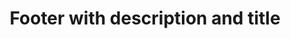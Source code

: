 ---
title: Footer with description and title
category: Marketing
paid: true
isActive: true
ltr: {"preview":"function App() {\n  const footerNavs = [{\n    href: 'javascript:void()',\n    name: 'Terms'\n  }, {\n    href: 'javascript:void()',\n    name: 'License'\n  }, {\n    href: 'javascript:void()',\n    name: 'Privacy'\n  }, {\n    href: 'javascript:void()',\n    name: 'About us'\n  }];\n  return /*#__PURE__*/React.createElement(\"footer\", {\n    className: \"pt-10\"\n  }, /*#__PURE__*/React.createElement(\"div\", {\n    className: \"max-w-screen-xl mx-auto px-4 text-gray-600 md:px-8\"\n  }, /*#__PURE__*/React.createElement(\"div\", {\n    className: \"space-y-6 sm:max-w-md sm:mx-auto sm:text-center\"\n  }, /*#__PURE__*/React.createElement(\"img\", {\n    src: \"https://www.floatui.com/logo.svg\",\n    className: \"w-32 sm:mx-auto\"\n  }), /*#__PURE__*/React.createElement(\"p\", null, \"Nulla auctor metus vitae lectus iaculis, vel euismod massa efficitur.\"), /*#__PURE__*/React.createElement(\"div\", {\n    className: \"items-center gap-x-3 space-y-3 sm:flex sm:justify-center sm:space-y-0\"\n  }, /*#__PURE__*/React.createElement(\"a\", {\n    href: \"javascript:void(0)\",\n    className: \"block py-2 px-4 text-center text-white font-medium bg-indigo-600 duration-150 hover:bg-indigo-500 active:bg-indigo-700 rounded-lg shadow-lg hover:shadow-none\"\n  }, \"Let's get started\"), /*#__PURE__*/React.createElement(\"a\", {\n    href: \"javascript:void(0)\",\n    className: \"flex items-center justify-center gap-x-2 py-2 px-4 text-gray-700 hover:text-gray-500 font-medium duration-150 active:bg-gray-100 border rounded-lg md:inline-flex\"\n  }, \"Get access\", /*#__PURE__*/React.createElement(\"svg\", {\n    xmlns: \"http://www.w3.org/2000/svg\",\n    viewBox: \"0 0 20 20\",\n    fill: \"currentColor\",\n    className: \"w-5 h-5\"\n  }, /*#__PURE__*/React.createElement(\"path\", {\n    fillRule: \"evenodd\",\n    d: \"M2 10a.75.75 0 01.75-.75h12.59l-2.1-1.95a.75.75 0 111.02-1.1l3.5 3.25a.75.75 0 010 1.1l-3.5 3.25a.75.75 0 11-1.02-1.1l2.1-1.95H2.75A.75.75 0 012 10z\",\n    clipRule: \"evenodd\"\n  }))))), /*#__PURE__*/React.createElement(\"div\", {\n    className: \"mt-10 py-10 border-t items-center justify-between sm:flex\"\n  }, /*#__PURE__*/React.createElement(\"p\", null, \"\\xA9 2022 Float UI Inc. All rights reserved.\"), /*#__PURE__*/React.createElement(\"ul\", {\n    className: \"flex flex-wrap items-center gap-4 mt-6 sm:text-sm sm:mt-0\"\n  }, footerNavs.map((item, idx) => /*#__PURE__*/React.createElement(\"li\", {\n    className: \"text-gray-800 hover:text-gray-500 duration-150\"\n  }, /*#__PURE__*/React.createElement(\"a\", {\n    key: idx,\n    href: item.href\n  }, item.name)))))));\n}","vue":{"vueTail":[],"vueCss":[]},"react":{"jsxCss":[],"jsxTail":[{"code":"export default () => {\n\n    const footerNavs = [\n        {\n            href: 'javascript:void()',\n            name: 'Terms'\n        },\n        {\n            href: 'javascript:void()',\n            name: 'License'\n        },\n        {\n            href: 'javascript:void()',\n            name: 'Privacy'\n        },\n        {\n            href: 'javascript:void()',\n            name: 'About us'\n        }\n    ]\n    return (\n        <footer className=\"pt-10\">\n            <div className=\"max-w-screen-xl mx-auto px-4 text-gray-600 md:px-8\">\n                <div className=\"space-y-6 sm:max-w-md sm:mx-auto sm:text-center\">\n                    <img src=\"https://www.floatui.com/logo.svg\" className=\"w-32 sm:mx-auto\" />\n                    <p>\n                        Nulla auctor metus vitae lectus iaculis, vel euismod massa efficitur.\n                    </p>\n                    <div className=\"items-center gap-x-3 space-y-3 sm:flex sm:justify-center sm:space-y-0\">\n                        <a href=\"javascript:void(0)\" className=\"block py-2 px-4 text-center text-white font-medium bg-indigo-600 duration-150 hover:bg-indigo-500 active:bg-indigo-700 rounded-lg shadow-lg hover:shadow-none\">\n                            Let's get started\n                        </a>\n                        <a href=\"javascript:void(0)\" className=\"flex items-center justify-center gap-x-2 py-2 px-4 text-gray-700 hover:text-gray-500 font-medium duration-150 active:bg-gray-100 border rounded-lg md:inline-flex\">\n                            Get access\n                            <svg xmlns=\"http://www.w3.org/2000/svg\" viewBox=\"0 0 20 20\" fill=\"currentColor\" className=\"w-5 h-5\">\n                                <path fillRule=\"evenodd\" d=\"M2 10a.75.75 0 01.75-.75h12.59l-2.1-1.95a.75.75 0 111.02-1.1l3.5 3.25a.75.75 0 010 1.1l-3.5 3.25a.75.75 0 11-1.02-1.1l2.1-1.95H2.75A.75.75 0 012 10z\" clipRule=\"evenodd\" />\n                            </svg>\n                        </a>\n                    </div>\n                </div>\n                <div className=\"mt-10 py-10 border-t items-center justify-between sm:flex\">\n                    <p>© 2022 Float UI Inc. All rights reserved.</p>\n                    <ul className=\"flex flex-wrap items-center gap-4 mt-6 sm:text-sm sm:mt-0\">\n                        {\n                            footerNavs.map((item, idx) => (\n                                <li className=\"text-gray-800 hover:text-gray-500 duration-150\">\n                                    <a key={idx} href={item.href}>\n                                        {item.name}\n                                    </a>\n                                </li>\n                            ))\n                        }\n                    </ul>\n                </div>\n            </div>\n        </footer>\n    )\n}","label":"App.jsx"}]}}
rtl: {"vue":{"vueTail":[],"vueCss":[]},"react":{"jsxCss":[],"jsxTail":[{"code":"export default () => {\n    const footerNavs = [\n        {\n            href: 'javascript:void()',\n            name: 'الشروط'\n        },\n        {\n            href: 'javascript:void()',\n            name: 'الرخصة'\n        },\n        {\n            href: 'javascript:void()',\n            name: 'الخصوصية'\n        },\n        {\n            href: 'javascript:void()',\n            name: 'عنا'\n        }\n    ]\n\n    return (\n        <footer className=\"pt-10\">\n            <div className=\"max-w-screen-xl mx-auto px-4 text-gray-600 md:px-8\">\n                <div className=\"space-y-6 sm:max-w-md sm:mx-auto sm:text-center\">\n                    <img src=\"https://www.floatui.com/logo.svg\" className=\"w-32 sm:mx-auto\" />\n                    <p>\n                        لا يوجد خوف لدى المؤلف من استهداف الحياة أو الأداء الجماهيري.\n                    </p>\n                    <div className=\"items-center gap-x-3 space-y-3 sm:flex sm:justify-center sm:space-y-0\">\n                        <a href=\"javascript:void(0)\" className=\"block py-2 px-4 text-center text-white font-medium bg-indigo-600 duration-150 hover:bg-indigo-500 active:bg-indigo-700 rounded-lg shadow-lg hover:shadow-none\">\n                            هيا بنا نبدأ\n                        </a>\n                        <a href=\"javascript:void(0)\" className=\"flex items-center justify-center gap-x-2 py-2 px-4 text-gray-700 hover:text-gray-500 font-medium duration-150 active:bg-gray-100 border rounded-lg md:inline-flex\">\n                            الحصول على إمكانية الوصول\n                            <svg xmlns=\"http://www.w3.org/2000/svg\" fill=\"none\" viewBox=\"0 0 24 24\" stroke-width=\"1.5\" stroke=\"currentColor\" className=\"w-5 h-5\">\n                                <path stroke-linecap=\"round\" stroke-linejoin=\"round\" d=\"M6.75 15.75L3 12m0 0l3.75-3.75M3 12h18\" />\n                            </svg>\n\n                        </a>\n                    </div>\n                </div>\n                <div className=\"mt-10 py-10 border-t items-center justify-between sm:flex\">\n                    <p>© جميع الحقوق محفوظة لدى Float UI</p>\n                    <ul className=\"flex flex-wrap items-center gap-4 mt-6 sm:text-sm sm:mt-0\">\n                        {\n                            footerNavs.map((item, idx) => (\n                                <li className=\"text-gray-800 hover:text-gray-500 duration-150\">\n                                    <a key={idx} href={item.href}>\n                                        {item.name}\n                                    </a>\n                                </li>\n                            ))\n                        }\n                    </ul>\n                </div>\n            </div>\n        </footer>\n    )\n}","label":"App.jsx"}]},"preview":"function App() {\n  const footerNavs = [{\n    href: 'javascript:void()',\n    name: 'الشروط'\n  }, {\n    href: 'javascript:void()',\n    name: 'الرخصة'\n  }, {\n    href: 'javascript:void()',\n    name: 'الخصوصية'\n  }, {\n    href: 'javascript:void()',\n    name: 'عنا'\n  }];\n  return /*#__PURE__*/React.createElement(\"footer\", {\n    className: \"pt-10\"\n  }, /*#__PURE__*/React.createElement(\"div\", {\n    className: \"max-w-screen-xl mx-auto px-4 text-gray-600 md:px-8\"\n  }, /*#__PURE__*/React.createElement(\"div\", {\n    className: \"space-y-6 sm:max-w-md sm:mx-auto sm:text-center\"\n  }, /*#__PURE__*/React.createElement(\"img\", {\n    src: \"https://www.floatui.com/logo.svg\",\n    className: \"w-32 sm:mx-auto\"\n  }), /*#__PURE__*/React.createElement(\"p\", null, \"\\u0644\\u0627 \\u064A\\u0648\\u062C\\u062F \\u062E\\u0648\\u0641 \\u0644\\u062F\\u0649 \\u0627\\u0644\\u0645\\u0624\\u0644\\u0641 \\u0645\\u0646 \\u0627\\u0633\\u062A\\u0647\\u062F\\u0627\\u0641 \\u0627\\u0644\\u062D\\u064A\\u0627\\u0629 \\u0623\\u0648 \\u0627\\u0644\\u0623\\u062F\\u0627\\u0621 \\u0627\\u0644\\u062C\\u0645\\u0627\\u0647\\u064A\\u0631\\u064A.\"), /*#__PURE__*/React.createElement(\"div\", {\n    className: \"items-center gap-x-3 space-y-3 sm:flex sm:justify-center sm:space-y-0\"\n  }, /*#__PURE__*/React.createElement(\"a\", {\n    href: \"javascript:void(0)\",\n    className: \"block py-2 px-4 text-center text-white font-medium bg-indigo-600 duration-150 hover:bg-indigo-500 active:bg-indigo-700 rounded-lg shadow-lg hover:shadow-none\"\n  }, \"\\u0647\\u064A\\u0627 \\u0628\\u0646\\u0627 \\u0646\\u0628\\u062F\\u0623\"), /*#__PURE__*/React.createElement(\"a\", {\n    href: \"javascript:void(0)\",\n    className: \"flex items-center justify-center gap-x-2 py-2 px-4 text-gray-700 hover:text-gray-500 font-medium duration-150 active:bg-gray-100 border rounded-lg md:inline-flex\"\n  }, \"\\u0627\\u0644\\u062D\\u0635\\u0648\\u0644 \\u0639\\u0644\\u0649 \\u0625\\u0645\\u0643\\u0627\\u0646\\u064A\\u0629 \\u0627\\u0644\\u0648\\u0635\\u0648\\u0644\", /*#__PURE__*/React.createElement(\"svg\", {\n    xmlns: \"http://www.w3.org/2000/svg\",\n    fill: \"none\",\n    viewBox: \"0 0 24 24\",\n    \"stroke-width\": \"1.5\",\n    stroke: \"currentColor\",\n    className: \"w-5 h-5\"\n  }, /*#__PURE__*/React.createElement(\"path\", {\n    \"stroke-linecap\": \"round\",\n    \"stroke-linejoin\": \"round\",\n    d: \"M6.75 15.75L3 12m0 0l3.75-3.75M3 12h18\"\n  }))))), /*#__PURE__*/React.createElement(\"div\", {\n    className: \"mt-10 py-10 border-t items-center justify-between sm:flex\"\n  }, /*#__PURE__*/React.createElement(\"p\", null, \"\\xA9 \\u062C\\u0645\\u064A\\u0639 \\u0627\\u0644\\u062D\\u0642\\u0648\\u0642 \\u0645\\u062D\\u0641\\u0648\\u0638\\u0629 \\u0644\\u062F\\u0649 Float UI\"), /*#__PURE__*/React.createElement(\"ul\", {\n    className: \"flex flex-wrap items-center gap-4 mt-6 sm:text-sm sm:mt-0\"\n  }, footerNavs.map((item, idx) => /*#__PURE__*/React.createElement(\"li\", {\n    className: \"text-gray-800 hover:text-gray-500 duration-150\"\n  }, /*#__PURE__*/React.createElement(\"a\", {\n    key: idx,\n    href: item.href\n  }, item.name)))))));\n}"}
slug: /footers
id: dad2c486-a5f0-4f92-8e7b-4f697cf07807
created_at: 1670156556401
---